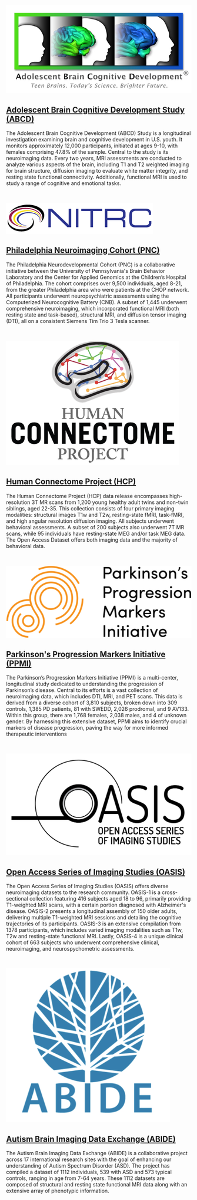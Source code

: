 
![ABCD](images/logo_abcd_r_small.jpg '#float=right;width=250px;')

## [Adolescent Brain Cognitive Development Study (ABCD)](https://nda.nih.gov/abcd)

The Adolescent Brain Cognitive Development (ABCD) Study is a longitudinal investigation examining brain and cognitive development in U.S. youth. It monitors approximately 12,000 participants, initiated at ages 9-10, with females comprising 47.8% of the sample. Central to the study is its neuroimaging data. Every two years, MRI assessments are conducted to analyze various aspects of the brain, including T1 and T2 weighted imaging for brain structure, diffusion imaging to evaluate white matter integrity, and resting state functional connectivity. Additionally, functional MRI is used to study a range of cognitive and emotional tasks.


&nbsp;


![PNC](images/nitrc-logo.png '#float=right;width=250px;')

## [Philadelphia Neuroimaging Cohort (PNC)](https://www.nitrc.org/projects/pnc/)

The Philadelphia Neurodevelopmental Cohort (PNC) is a collaborative initiative between the University of Pennsylvania's Brain Behavior Laboratory and the Center for Applied Genomics at the Children’s Hospital of Philadelphia. The cohort comprises over 9,500 individuals, aged 8-21, from the greater Philadelphia area who were patients at the CHOP network. All participants underwent neuropsychiatric assessments using the Computerized Neurocognitive Battery (CNB). A subset of 1,445 underwent comprehensive neuroimaging, which incorporated functional MRI (both resting state and task-based), structural MRI, and diffusion tensor imaging (DTI), all on a consistent Siemens Tim Trio 3 Tesla scanner.

&nbsp;


![HCP](images/logo_HCP.png '#float=right;width=250px;')

## [Human Connectome Project (HCP)](https://db.humanconnectome.org/)

The Human Connectome Project (HCP) data release encompasses high-resolution 3T MR scans from 1,200 young healthy adult twins and non-twin siblings, aged 22-35. This collection consists of four primary imaging modalities: structural images T1w and T2w, resting-state fMRI, task-fMRI, and high angular resolution diffusion imaging. All subjects underwent behavioral assessments. A subset of 200 subjects also underwent 7T MR scans, while 95 individuals have resting-state MEG and/or task MEG data. The Open Access Dataset offers both imaging data and the majority of behavioral data.

&nbsp;

![PPMI](images/ppmi-logo.png '#float=right;width=250px;')

## [Parkinson's Progression Markers Initiative (PPMI)](https://www.ppmi-info.org/)

The Parkinson’s Progression Markers Initiative (PPMI) is a multi-center, longitudinal study dedicated to understanding the progression of Parkinson’s disease. Central to its efforts is a vast collection of neuroimaging data, which includes DTI, MRI, and PET scans. This data is derived from a diverse cohort of 3,810 subjects, broken down into 309 controls, 1,385 PD patients, 81 with SWEDD, 2,026 prodromal, and 9 AV133. Within this group, there are 1,768 females, 2,038 males, and 4 of unknown gender. By harnessing this extensive dataset, PPMI aims to identify crucial markers of disease progression, paving the way for more informed therapeutic interventions

&nbsp;

![OASIS](images/oasis_logo.png '#float=right;width=250px;')

## [Open Access Series of Imaging Studies (OASIS)](https://oasis-brains.org/)

The Open Access Series of Imaging Studies (OASIS) offers diverse neuroimaging datasets to the research community. OASIS-1 is a cross-sectional collection featuring 416 subjects aged 18 to 96, primarily providing T1-weighted MRI scans, with a certain portion diagnosed with Alzheimer's disease. OASIS-2 presents a longitudinal assembly of 150 older adults, delivering multiple T1-weighted MRI sessions and detailing the cognitive trajectories of its participants. OASIS-3 is an extensive compilation from 1378 participants, which includes varied imaging modalities such as T1w, T2w and resting-state functional MRI. Lastly, OASIS-4 is a unique clinical cohort of 663 subjects who underwent comprehensive clinical, neuroimaging, and neurospychometric assessments. 

&nbsp;

![ABIDE](images/ABIDE_logo.png '#float=right;width=250px;')

## [Autism Brain Imaging Data Exchange (ABIDE)](http://fcon_1000.projects.nitrc.org/indi/abide/abide_I.html)

The Autism Brain Imaging Data Exchange (ABIDE) is a collaborative project across 17 international research sites with the goal of enhancing our understanding of Autism Spectrum Disorder (ASD). The project has compiled a dataset of 1112 individuals, 539 with ASD and 573 typical controls, ranging in age from 7-64 years. These 1112 datasets are composed of structural and resting state functional MRI data along with an extensive array of phenotypic information.


<!-- ![PPMI](images/ppmi-logo.png '#float=right;width=250px;')

## [Parkinson's Progression Markers Initiative (PPMI)](https://www.ppmi-info.org/)

This dataset is from a collaborative study for Parkinson’s Research
to improve PD therapeutics. We consider the DTI acquisition
of 754 subjects, with 596 Parkinson’s disease patients and
158 healthy controls. The raw data are first aligned to correct
for head motion and eddy current distortions. Then the
non-brain tissue is removed and the skull-stripped images
are linearly aligned and registered. 84 ROIs are parcellated
from T1-weighted structural MRI and the brain network is
reconstructed using the deterministic 2nd-order Runge-Kutta
(RK2) whole-brain tractography algorithm. 

&nbsp;

![PNC](images/nitrc-logo.png '#float=right;width=250px;')

## [Philadelphia Neuroimaging Cohort (PNC)](https://www.nitrc.org/projects/pnc/)

This rs-fMRI dataset is from the Brain Behavior Laboratory at the
University of Pennsylvania and the Children’s Hospital of
Philadelphia. 289 (57.46%) of the 503 included subjects are
female, indicating this dataset is balanced across genders. The
regions are parcellated based on the 264-node atlas defined
by [Power et al](https://www.ncbi.nlm.nih.gov/pmc/articles/PMC3222858/). The preprocessing includes slice timing
correction, motion correction, registration, normalization,
removal of linear trends, bandpass filtering, and spatial
smoothing. In the resulting data, each sample contains 264
nodes with time-series data collected through 120 time steps.
We focus on the 232 nodes in the Power’s atlas associated
with major resting-state functional modules.

&nbsp;

![ABCD](images/logo_abcd_r_small.jpg '#float=right;width=250px;')

## [Adolescent Brain Cognitive Development Study (ABCD)](https://nda.nih.gov/abcd)

This study recruits children aged 9-10 years across 21 sites
in the U.S. Each child is followed into early adulthood, with
repeated imaging scans, as well as extensive psychological
and cognitive testing. After selection, 7,901 children
are included in the analysis, and 3,961 (50.1%) among
them are female. We use rs-fMRI scans for the baseline
visit processed with the standard and open-source ABCD-HCP BIDS fMRI Pipeline17. After processing, each sample
contains a connectivity matrix whose size is 360 ×360 and
BOLD time-series for each node. The region definition is
based on the HCP 360 ROI atlas. 


You can read more about fMRI and DTI [here](https://www.mayfieldclinic.com/pe-fmri_dti.htm). -->


[//]: # (![HIV Sample]&#40;images/HIV-Sample.png '#float=right;width=240px;'&#41;)

[//]: # ()
[//]: # (## Human Immunodeficiency Virus Infection &#40;HIV&#41;)

[//]: # ()
[//]: # (Human Immunodeficiency Virus Infection &#40;HIV&#41; dataset contains two views. One of which is collected from functional magnetic resonance imaging &#40;fMRI&#41;. The other is collected from Diffusion Tensor Imaging &#40;DTI&#41;. Both includes 35 samples from patients &#40;positive&#41; and 35 healthy controls &#40;negative&#41;. Each graph contains 90 nodes &#40;ROIs&#41; and the edge weights corresponding to the adjacency matrix are calculated as the correlations between brain regions. )

[//]: # ()
[//]: # (![BP Sample]&#40;images/BP-Sample.png '#float=right;width=240px;'&#41;)

[//]: # ()
[//]: # (## Bipolar Disorder &#40;BP&#41;)

[//]: # ()
[//]: # (Bipolar Disorder &#40;BP&#41; dataset also contains two views: fMRI and DTI. It consists of 52 bipolar subjects and 45 healthy controls with matched age and gender. It stimulates 82 brain regions, according to Freesurfer-generated cortical/subcortical gray matter regions. Functional brain networks are derived using pairwise BOLD signal correlations.)
